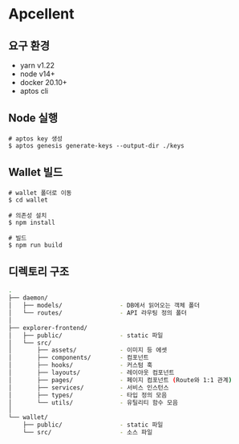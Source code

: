 # Apcellent


## 요구 환경
- yarn v1.22
- node v14+
- docker 20.10+
- aptos cli

## Node 실행
```
# aptos key 생성
$ aptos genesis generate-keys --output-dir ./keys
```

## Wallet 빌드
```
# wallet 폴더로 이동
$ cd wallet

# 의존성 설치
$ npm install

# 빌드
$ npm run build
```

## 디렉토리 구조

```bash
.
├── daemon/
│   ├── models/                - DB에서 읽어오는 객체 폴더
│   └── routes/                - API 라우팅 정의 폴더
│ 
├── explorer-frontend/
│   ├── public/                - static 파일
│   └── src/
│       ├── assets/            - 이미지 등 에셋
│       ├── components/        - 컴포넌트
│       ├── hooks/             - 커스텀 훅
│       ├── layouts/           - 레이아웃 컴포넌트
│       ├── pages/             - 페이지 컴포넌트 (Route와 1:1 관계)
│       ├── services/          - 서비스 인스턴스
│       ├── types/             - 타입 정의 모음
│       └── utils/             - 유틸리티 함수 모음
│ 
└── wallet/
    ├── public/                - static 파일
    └── src/                   - 소스 파일
```